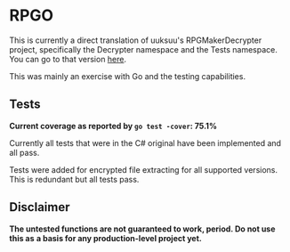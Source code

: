 # RPGO

This is currently a direct translation of uuksuu's RPGMakerDecrypter project,
specifically the Decrypter namespace and the Tests namespace. You can go to that
version [here](https://github.com/uuksu/RPGMakerDecrypter/).

This was mainly an exercise with Go and the testing capabilities.

## Tests

**Current coverage as reported by `go test -cover`: 75.1%** 

Currently all tests that were in the C# original have been implemented and all
pass.

Tests were added for encrypted file extracting for all supported versions. This
is redundant but all tests pass.

## Disclaimer

**The untested functions are not guaranteed to work, period. Do not use this as**
**a basis for any production-level project yet.**
